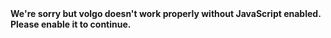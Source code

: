 <!doctype html><html lang="en"><head><meta charset="utf-8"><meta http-equiv="X-UA-Compatible" content="IE=edge"><meta name="viewport" content="width=device-width,initial-scale=1"><link rel="icon" href="/favicon.ico"><title>volgo</title><link rel="stylesheet" href="https://fonts.googleapis.com/css?family=Roboto:100,300,400,500,700,900"><link rel="stylesheet" href="https://cdn.jsdelivr.net/npm/@mdi/font@latest/css/materialdesignicons.min.css"><link rel="stylesheet" href="https://fonts.googleapis.com/css?family=Roboto:100,300,400,500,700,900"><link rel="stylesheet" href="https://cdn.jsdelivr.net/npm/@mdi/font@latest/css/materialdesignicons.min.css"><link rel="stylesheet" href="https://fonts.googleapis.com/css?family=Roboto:100,300,400,500,700,900"><link rel="stylesheet" href="https://cdn.jsdelivr.net/npm/@mdi/font@latest/css/materialdesignicons.min.css"><link rel="stylesheet" href="https://fonts.googleapis.com/css?family=Roboto:100,300,400,500,700,900"><link rel="stylesheet" href="https://cdn.jsdelivr.net/npm/@mdi/font@latest/css/materialdesignicons.min.css"><link rel="stylesheet" href="https://fonts.googleapis.com/css?family=Roboto:100,300,400,500,700,900"><link rel="stylesheet" href="https://cdn.jsdelivr.net/npm/@mdi/font@latest/css/materialdesignicons.min.css"><link rel="stylesheet" href="https://fonts.googleapis.com/css?family=Roboto:100,300,400,500,700,900"><link rel="stylesheet" href="https://cdn.jsdelivr.net/npm/@mdi/font@latest/css/materialdesignicons.min.css"><link rel="stylesheet" href="https://fonts.googleapis.com/css?family=Roboto:100,300,400,500,700,900"><link rel="stylesheet" href="https://cdn.jsdelivr.net/npm/@mdi/font@latest/css/materialdesignicons.min.css"><link rel="stylesheet" href="https://fonts.googleapis.com/css?family=Roboto:100,300,400,500,700,900"><link rel="stylesheet" href="https://cdn.jsdelivr.net/npm/@mdi/font@latest/css/materialdesignicons.min.css"><link rel="stylesheet" href="https://fonts.googleapis.com/css?family=Roboto:100,300,400,500,700,900"><link rel="stylesheet" href="https://cdn.jsdelivr.net/npm/@mdi/font@latest/css/materialdesignicons.min.css"><link rel="stylesheet" href="https://fonts.googleapis.com/css?family=Roboto:100,300,400,500,700,900"><link rel="stylesheet" href="https://cdn.jsdelivr.net/npm/@mdi/font@latest/css/materialdesignicons.min.css"><script defer="defer" src="/js/chunk-vendors.81654cfc.js"></script><script defer="defer" src="/js/app.6fa3fc8c.js"></script><link href="/css/chunk-vendors.93f6a499.css" rel="stylesheet"><link href="/css/app.822b0302.css" rel="stylesheet"></head><body><noscript><strong>We're sorry but volgo doesn't work properly without JavaScript enabled. Please enable it to continue.</strong></noscript><div id="app"></div></body></html>
